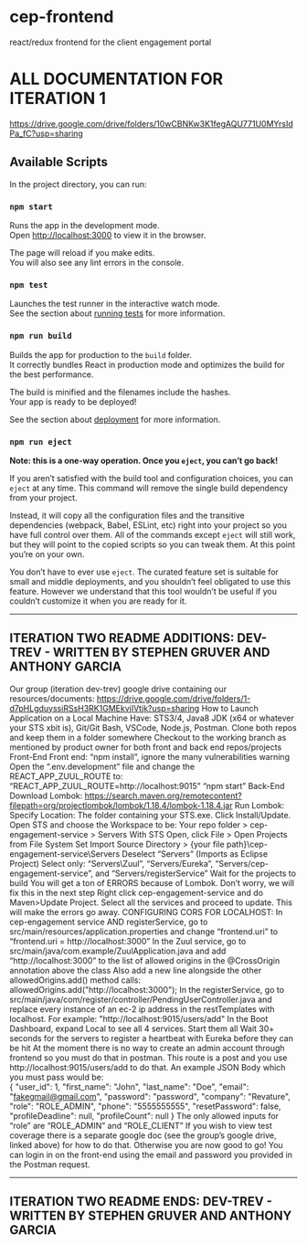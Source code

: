 # cep-frontend

react/redux frontend for the client engagement portal

# ALL DOCUMENTATION FOR ITERATION 1

https://drive.google.com/drive/folders/10wCBNKw3K1fegAQU771U0MYrsIdPa_fC?usp=sharing

## Available Scripts

In the project directory, you can run:

### `npm start`

Runs the app in the development mode.<br />
Open [http://localhost:3000](http://localhost:3000) to view it in the browser.

The page will reload if you make edits.<br />
You will also see any lint errors in the console.

### `npm test`

Launches the test runner in the interactive watch mode.<br />
See the section about [running tests](https://facebook.github.io/create-react-app/docs/running-tests) for more information.

### `npm run build`

Builds the app for production to the `build` folder.<br />
It correctly bundles React in production mode and optimizes the build for the best performance.

The build is minified and the filenames include the hashes.<br />
Your app is ready to be deployed!

See the section about [deployment](https://facebook.github.io/create-react-app/docs/deployment) for more information.

### `npm run eject`

**Note: this is a one-way operation. Once you `eject`, you can’t go back!**

If you aren’t satisfied with the build tool and configuration choices, you can `eject` at any time. This command will remove the single build dependency from your project.

Instead, it will copy all the configuration files and the transitive dependencies (webpack, Babel, ESLint, etc) right into your project so you have full control over them. All of the commands except `eject` will still work, but they will point to the copied scripts so you can tweak them. At this point you’re on your own.

You don’t have to ever use `eject`. The curated feature set is suitable for small and middle deployments, and you shouldn’t feel obligated to use this feature. However we understand that this tool wouldn’t be useful if you couldn’t customize it when you are ready for it.

-------------------------------------------------------------------------------------------------------
ITERATION TWO README ADDITIONS: DEV-TREV - WRITTEN BY STEPHEN GRUVER AND ANTHONY GARCIA
-------------------------------------------------------------------------------------------------------

Our group (iteration dev-trev) google drive containing our resources/documents:
https://drive.google.com/drive/folders/1-d7pHLgduyssiRSsH3RK1GMEkvjIVtjk?usp=sharing 
How to Launch Application on a Local Machine
Have: STS3/4, Java8 JDK (x64 or whatever your STS xbit is), Git/Git Bash, VSCode, Node.js, Postman. Clone both repos and keep them in a folder somewhere
Checkout to the working branch as mentioned by product owner for both front and back end repos/projects
Front-End
Front end:
“npm install”, ignore the many vulnerabilities warning
Open the “.env.development” file and change the REACT_APP_ZUUL_ROUTE to: “REACT_APP_ZUUL_ROUTE=http://localhost:9015”
“npm start”
Back-End
Download Lombok: https://search.maven.org/remotecontent?filepath=org/projectlombok/lombok/1.18.4/lombok-1.18.4.jar
Run Lombok:
Specify Location: The folder containing your STS.exe. Click Install/Update.
Open STS and choose the Workspace to be:
Your repo folder > cep-engagement-service > Servers
With STS Open, click File > Open Projects from File System
Set Import Source Directory > {your file path}\cep-engagement-service\Servers
Deselect “Servers” (Imports as Eclipse Project)
Select only: “Servers\Zuul”, “Servers/Eureka”, “Servers/cep-engagement-service”, and “Servers/registerService”
Wait for the projects to build
You will get a ton of ERRORS because of Lombok. Don’t worry, we will fix this in the next step
Right click cep-engagement-service and do Maven>Update Project. Select all the services and proceed to update. This will make the errors go away.
CONFIGURING CORS FOR LOCALHOST:
In cep-engagement service AND registerService, go to src/main/resources/application.properties and change “frontend.uri” to “frontend.uri = http://localhost:3000”
In the Zuul service, go to src/main/java/com.example/ZuulApplication.java and add “http://localhost:3000” to the list of allowed origins in the @CrossOrigin annotation above the class
Also add a new line alongside the other allowedOrigins.add() method calls:
allowedOrigins.add("http://localhost:3000");
In the registerService, go to src/main/java/com/register/controller/PendingUserController.java and replace every instance of an ec-2 ip address in the restTemplates with localhost. For example:
"http://localhost:9015/users/add"
In the Boot Dashboard, expand Local to see all 4 services. Start them all
Wait 30+ seconds for the servers to register a heartbeat with Eureka before they can be hit
At the moment there is no way to create an admin account through frontend so you must do that in postman. This route is a post and you use http://localhost:9015/users/add to do that. An example JSON Body which you must pass would be:  
{
"user_id": 1,
"first_name": "John",
"last_name": "Doe",
"email": "fakegmail@gmail.com",
"password": "password",
"company": "Revature",
"role": "ROLE_ADMIN",
 "phone": "5555555555",
 "resetPassword": false,
 "profileDeadline": null,
 "profileCount": null
 }
The only allowed inputs for “role” are “ROLE_ADMIN” and “ROLE_CLIENT”
If you wish to view test coverage there is a separate google doc (see the group’s google drive, linked above) for how to do that. Otherwise you are now good to go!
You can login in on the front-end using the email and password you provided in the Postman request.

-------------------------------------------------------------------------------------------------------
ITERATION TWO README ENDS: DEV-TREV - WRITTEN BY STEPHEN GRUVER AND ANTHONY GARCIA
-------------------------------------------------------------------------------------------------------

